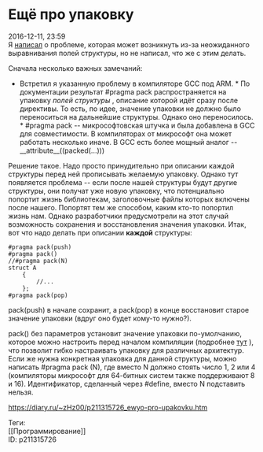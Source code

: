 Ещё про упаковку
=================

   
 2016-12-11, 23:59   
  Я  [написал](Первый%20--%20шаг%20вперёд,%20и%20в%20рай)  о проблеме, которая может возникнуть из-за неожиданного выравнивания полей структуры, но не написал, что же с этим делать.   
   
 Сначала несколько важных замечаний:   
 * Встретил я указанную проблему в компиляторе GCC под ARM. * По документации результат #pragma pack распространяется на упаковку  *полей структуры*  , описание которой идёт сразу после директивы. То есть, по идее, значение упаковки не должно было переноситься на дальнейшие структуры. Однако оно переносилось. * #pragma pack -- микрософтовская штучка и была добавлена в GCC для совместимости. В компиляторах от микрософт она может работать несколько иначе. В GCC есть более мощный аналог -- \_\_attribute\_\_((packed(...)))

   
   
 Решение такое. Надо просто принудительно при описании каждой структуры перед ней прописывать желаемую упаковку. Однако тут появляется проблема -- если после нашей структуры будут другие структуры, они получат уже новую упаковку, что потенциально попортит жизнь библиотекам, заголовочные файлы которых включены после нашего. Попортят тем же способом, каким кто-то попортил жизнь нам. Однако разработчики предусмотрели на этот случай возможность сохранения и восстановления значения упаковки. Итак, вот что надо делать при описании  **каждой**  структуры:   
   
 
```
#pragma pack(push)  
#pragma pack()  
//#pragma pack(N)  
struct A  
	{  
		//...  
	};  
#pragma pack(pop)
```
   
   
 pack(push) в начале сохранит, а pack(pop) в конце восстановит старое значение упаковки (вдруг оно будет кому-то нужно?).   
   
 pack() без параметров установит значение упаковки по-умолчанию, которое можно настроить перед началом компиляции (подробнее  [тут](https://gcc.gnu.org/onlinedocs/gcc-4.4.4/gcc/Structure_002dPacking-Pragmas.html)  ), что позволит гибко настраивать упаковку для различных архитектур. Если же нужна конкретная упаковка для данной структуры, можно написать #pragma pack (N), где вместо N должно стоять число 1, 2 или 4 (компиляторы микрософт для 64-битных систем также поддерживают 8 и 16). Идентификатор, сделанный через #define, вместо N подставить нельзя.   
    
 <https://diary.ru/~zHz00/p211315726_ewyo-pro-upakovku.htm>   
   
 Теги:   
 [[Программирование]]   
 ID: p211315726